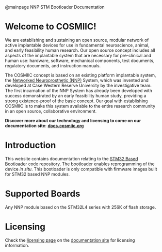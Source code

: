 @mainpage NNP STM Bootloader Documentation

# Welcome to COSMIIC!

We are establishing and sustaining an open source, modular network of active implantable devices for use in fundamental neuroscience, animal, and early feasibility human research. Our open source concept includes all aspects of the implantable system that are necessary for pre-clinical and human use: hardware, software, mechanical components, test documents, regulatory documents, and instruction manuals.

The COSMIIC concept is based on an existing platform implantable system, the [Networked Neuroprosthetic (NNP)](https://fescenter.org/research/technology-programs/networked-neuroprosthetic-nnp-system/) System, which was invented and developed at Case Western Reserve University by the investigative team. The first incarnation of the NNP System has already been developed with success demonstrated by an early feasibility human study, providing a strong existence-proof of the basic concept. Our goal with establishing COSMIIC is to make this system available to the entire research community in an open source, collaborative environment.

**Discover more about our technology and licensing to come on our documentation site:** **[docs.cosmiic.org](https://docs.cosmiic.org)**

# Introduction
This website contains documentation relating to the [STM32 Based Bootloader](https://github.com/COSMIIC-Inc/) code repository. The bootloader enables reprogramming of the device _in situ_. This bootloader is only compatible with firmware images built for STM32 based NNP modules.

# Supported Boards
Any NNP module based on the STM32L4 series with 256K of flash storage.

# Licensing
Check the [licensing page](https://docs.cosmiic.org/Community/Licensing) on the [documentation site](https://docs.cosmiic.org) for licensing information.